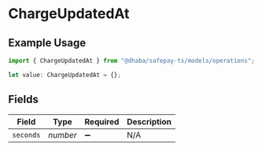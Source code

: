 # ChargeUpdatedAt

## Example Usage

```typescript
import { ChargeUpdatedAt } from "@dhaba/safepay-ts/models/operations";

let value: ChargeUpdatedAt = {};
```

## Fields

| Field              | Type               | Required           | Description        |
| ------------------ | ------------------ | ------------------ | ------------------ |
| `seconds`          | *number*           | :heavy_minus_sign: | N/A                |